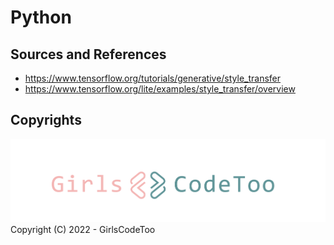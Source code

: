 # Python

## Sources and References
- https://www.tensorflow.org/tutorials/generative/style_transfer
- https://www.tensorflow.org/lite/examples/style_transfer/overview


## Copyrights
![](../images/GCT_Logo.png)
Copyright (C) 2022 - GirlsCodeToo